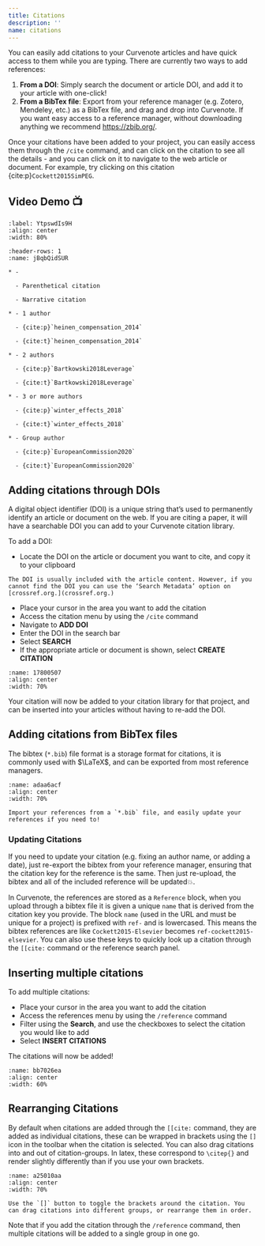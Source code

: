 ```yaml
---
title: Citations
description: ''
name: citations
---
```


You can easily add citations to your Curvenote articles and have quick access to them while you are typing. There are currently two ways to add references:

1. **From a DOI**\: Simply search the document or article DOI, and add it to your article with one-click!
2. **From a BibTex file**\: Export from your reference manager (e.g. Zotero, Mendeley, etc.) as a BibTex file, and drag and drop into Curvenote. If you want easy access to a reference manager, without downloading anything we recommend <https://zbib.org/>.

Once your citations have been added to your project, you can easily access them through the `/cite` command, and can click on the citation to see all the details - and you can click on it to navigate to the web article or document. For example, try clicking on this citation {cite:p}`Cockett2015SimPEG`.

## Video Demo 📺

```{iframe} https://www.loom.com/embed/646329caf1e74c39bd6abb3835717ce0
:label: YtpswdIs9H
:align: center
:width: 80%
```

```{list-table} Example of rendered citations, try clicking on any of the citations!
:header-rows: 1
:name: jBqbQidSUR

* -

  - Parenthetical citation

  - Narrative citation

* - 1 author

  - {cite:p}`heinen_compensation_2014`

  - {cite:t}`heinen_compensation_2014`

* - 2 authors

  - {cite:p}`Bartkowski2018Leverage`

  - {cite:t}`Bartkowski2018Leverage`

* - 3 or more authors

  - {cite:p}`winter_effects_2018`

  - {cite:t}`winter_effects_2018`

* - Group author

  - {cite:p}`EuropeanCommission2020`

  - {cite:t}`EuropeanCommission2020`

```

## Adding citations through DOIs

A digital object identifier (DOI) is a unique string that’s used to permanently identify an article or document on the web. If you are citing a paper, it will have a searchable DOI you can add to your Curvenote citation library.

To add a DOI:

- Locate the DOI on the article or document you want to cite, and copy it to your clipboard

```{note}
The DOI is usually included with the article content. However, if you cannot find the DOI you can use the ‘Search Metadata’ option on [crossref.org.](crossref.org.)

```

- Place your cursor in the area you want to add the citation
- Access the citation menu by using the `/cite` command
- Navigate to **ADD DOI**
- Enter the DOI in the search bar
- Select **SEARCH**
- If the appropriate article or document is shown, select **CREATE CITATION**

```{figure} images/MshxlXndaLsk3WbJ0ZGy-tZmadZXYnXoMbmz0nAwm-v2.gif
:name: 17800507
:align: center
:width: 70%
```

Your citation will now be added to your citation library for that project, and can be inserted into your articles without having to re-add the DOI.

## Adding citations from BibTex files

The bibtex (`*.bib`) file format is a storage format for citations, it is commonly used with $\LaTeX$, and can be exported from most reference managers.

```{figure} images/MshxlXndaLsk3WbJ0ZGy-RaR3QGIKD1ek3VXMAX31-v3.gif
:name: adaa6acf
:align: center
:width: 70%

Import your references from a `*.bib` file, and easily update your references if you need to!
```

### Updating Citations

If you need to update your citation (e.g. fixing an author name, or adding a date), just re-export the bibtex from your reference manager, ensuring that the citation key for the reference is the same. Then just re-upload, the bibtex and all of the included reference will be updated💥.

In Curvenote, the references are stored as a `Reference` block, when you upload through a bibtex file it is given a unique `name` that is derived from the citation key you provide. The block `name` (used in the URL and must be unique for a project) is prefixed with `ref-` and is lowercased. This means the bibtex references are like `Cockett2015-Elsevier` becomes `ref-cockett2015-elsevier`. You can also use these keys to quickly look up a citation through the `[[cite:` command or the reference search panel.

## Inserting multiple citations

To add multiple citations:

- Place your cursor in the area you want to add the citation
- Access the references menu by using the `/reference` command
- Filter using the **Search**, and use the checkboxes to select the citation you would like to add
- Select **INSERT CITATIONS**

The citations will now be added!

```{figure} images/MshxlXndaLsk3WbJ0ZGy-V58UiaFTTyA5qx1tti7D-v1.png
:name: bb7026ea
:align: center
:width: 60%
```

## Rearranging Citations

By default when citations are added through the `[[cite:` command, they are added as individual citations, these can be wrapped in brackets using the `[]` icon in the toolbar when the citation is selected. You can also drag citations into and out of citation-groups. In latex, these correspond to `\citep{}` and render slightly differently than if you use your own brackets.

```{figure} images/MshxlXndaLsk3WbJ0ZGy-jTbSRxmzUrpQhHBo3ZuF-v3.gif
:name: a25010aa
:align: center
:width: 70%

Use the `[]` button to toggle the brackets around the citation. You can drag citations into different groups, or rearrange them in order.
```

Note that if you add the citation through the `/reference` command, then multiple citations will be added to a single group in one go.
